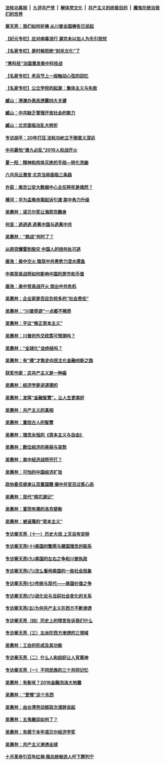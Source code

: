 ####  [法轮功真相](../../../../basic/blob/master/README.md?t=06300802) &nbsp;|&nbsp; [九评共产党](../../../../9ping.md/blob/master/README.md?t=06300802) &nbsp;|&nbsp; [解体党文化](../../../../jtdwh.md/blob/master/README.md?t=06300802)  &nbsp;|&nbsp; [共产主义的终极目的](../../../../gczydzjmd.md/blob/master/README.md?t=06300802) &nbsp;|&nbsp; [魔鬼在统治我们的世界](../../../../mgztzwmdsj.md/blob/master/README.md?t=06300802) 

#### [章天亮：我们如何祈祷 从川普全国祷告日说起](../pages/nsc423/n11944627.md?t=06300802) 

#### [【纪元专栏】应对病毒流行 渥京未以加人为先引担忧](../pages/nsc423/n11875714.md?t=06300802) 

#### [【名家专栏】是时候拒绝“封杀文化”了](../pages/nsc423/n11814093.md?t=06300802) 

#### [“黑科技”治国激发美中科技战](../pages/nsc423/n11638056.md?t=06300802) 

#### [【名家专栏】老兵节上一段触动心弦的回忆](../pages/nsc423/n11646016.md?t=06300802) 

#### [【名家专栏】公立学校的起源：集体主义与失败](../pages/nsc423/n11601833.md?t=06300802) 

#### [臧山：港澳办表态透露四大关键](../pages/nsc423/n11421628.md?t=06300802) 

#### [臧山：中共缺乏管理开放社会的能力](../pages/nsc423/n11407457.md?t=06300802) 

#### [臧山：北京面临治乱大转折](../pages/nsc423/n11406895.md?t=06300802) 

#### [专访胡平：20年打压 法轮功屹立不倒意义深远](../pages/nsc423/n11398800.md?t=06300802) 

#### [中共最怕“逢九必乱”2019人权战开火](../pages/nsc423/n11385248.md?t=06300802) 

#### [夏一阳：精神和肉体灭绝的手段—转化洗脑](../pages/nsc423/n11368250.md?t=06300802) 

#### [六月风云激变 北京当局面临三条路](../pages/nsc423/n11313668.md?t=06300802) 

#### [许茹：南京公安大数据中心主任猝死是偶然？](../pages/nsc423/n11064744.md?t=06300802) 

#### [横河：华为孟晚舟案起诉引渡 美中角力升级](../pages/nsc423/n11027230.md?t=06300802) 

#### [吴惠林：诺贝尔奖让海耶克翻身](../pages/nsc423/n10890049.md?t=06300802) 

#### [何坚：逃逃逃 逃离中国与逃离中共](../pages/nsc423/n10592891.md?t=06300802) 

#### [吴惠林：“商战”何时了？](../pages/nsc423/n10573558.md?t=06300802) 

#### [从网贷爆雷到股灾 中国人的钱何处可逃](../pages/nsc423/n10572800.md?t=06300802) 

#### [唐浩：美中交火 隐现中共黑势力混水摸鱼](../pages/nsc423/n10544040.md?t=06300802) 

#### [中美贸易战将如何影响中国的房市和币值](../pages/nsc423/n10543697.md?t=06300802) 

#### [唐浩：美中贸易战开火 烧出中共危机](../pages/nsc423/n10540126.md?t=06300802) 

#### [吴惠林：企业家是否应负较多的“社会责任”](../pages/nsc423/n10535022.md?t=06300802) 

#### [吴惠林：“川普奇迹”一点都不稀奇](../pages/nsc423/n10512808.md?t=06300802) 

#### [吴惠林：平议“修正资本主义”](../pages/nsc423/n10495724.md?t=06300802) 

#### [吴惠林：川普的外交政策可预测吗？](../pages/nsc423/n10462387.md?t=06300802) 

#### [吴惠林：“全球化”会终结吗？](../pages/nsc423/n10452838.md?t=06300802) 

#### [吴惠林：有“德”才能走向民主化金融创新之路](../pages/nsc423/n10432292.md?t=06300802) 

#### [获奖作家：这共产主义是一种癌](../pages/nsc423/n10431541.md?t=06300802) 

#### [吴惠林：经济学是讲道德的](../pages/nsc423/n10398014.md?t=06300802) 

#### [吴惠林：发挥“金融智慧”，让人生更美好](../pages/nsc423/n10375019.md?t=06300802) 

#### [吴惠林：共产主义的真相](../pages/nsc423/n10351394.md?t=06300802) 

#### [吴惠林：重拾古人的智慧](../pages/nsc423/n10337691.md?t=06300802) 

#### [吴惠林：理念永恒的《资本主义与自由》](../pages/nsc423/n10316274.md?t=06300802) 

#### [吴惠林：数位经济的美丽与哀愁](../pages/nsc423/n10292946.md?t=06300802) 

#### [吴惠林：美中经济战将开打？](../pages/nsc423/n10258825.md?t=06300802) 

#### [吴惠林：可怕的中国经济扩张](../pages/nsc423/n10219147.md?t=06300802) 

#### [政协委员提承认双重国籍 揭中共官员过客心态](../pages/nsc423/n10208809.md?t=06300802) 

#### [吴惠林：现代“桃花源记”](../pages/nsc423/n10185234.md?t=06300802) 

#### [吴惠林：富而有德的洛克斐勒](../pages/nsc423/n10142264.md?t=06300802) 

#### [吴惠林：被诬蔑的“资本主义”](../pages/nsc423/n10124816.md?t=06300802) 

#### [专访章天亮（十一）历史大戏 上天自有安排](../pages/nsc423/n10094905.md?t=06300802) 

#### [专访章天亮(十)美国的繁荣与建国理念的联系](../pages/nsc423/n10094899.md?t=06300802) 

#### [专访章天亮(九)美国的左右之争和川普执政](../pages/nsc423/n10094889.md?t=06300802) 

#### [专访章天亮(八)怎么看待美国的一些社会现象](../pages/nsc423/n10094857.md?t=06300802) 

#### [专访章天亮(七)传统与现代——美国价值之争](../pages/nsc423/n10093140.md?t=06300802) 

#### [专访章天亮(六)进化论与当前社会变化的关系](../pages/nsc423/n10092036.md?t=06300802) 

#### [专访章天亮(五)为何共产主义在西方不断渗透](../pages/nsc423/n10083620.md?t=06300802) 

#### [专访章天亮（四）历史上的预言告诉我们什么](../pages/nsc423/n10083606.md?t=06300802) 

#### [专访章天亮（三）左派在西方渗透的三领域](../pages/nsc423/n10081115.md?t=06300802) 

#### [吴惠林：工会的形成及其功能](../pages/nsc423/n10080633.md?t=06300802) 

#### [专访章天亮（二）什么人和组织让人背离神](../pages/nsc423/n10076637.md?t=06300802) 

#### [专访章天亮（一）不同民族的三个共同记忆](../pages/nsc423/n10074188.md?t=06300802) 

#### [吴惠林：有影呒？2018金融泡沫大地震](../pages/nsc423/n10040534.md?t=06300802) 

#### [吴惠林：“爱情”这个东西](../pages/nsc423/n10019423.md?t=06300802) 

#### [吴惠林：由台湾劳动部政次请辞说起](../pages/nsc423/n9979679.md?t=06300802) 

#### [吴惠林：五鬼搬运如何了？](../pages/nsc423/n9925338.md?t=06300802) 

#### [吴惠林：有感于本年诺贝尔经济学奖](../pages/nsc423/n9871883.md?t=06300802) 

#### [吴惠林：共产主义渗透全球](../pages/nsc423/n9812748.md?t=06300802) 

#### [十月革命引百年红祸 俄总统候选人吁下葬列宁](../pages/nsc423/n9810182.md?t=06300802) 

